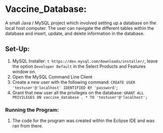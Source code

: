 # Vaccine_Database:
A small Java / MySQL project which involved setting up a database on the local host computer. The user can navigate the different tables within the database and insert, update, and delete information in the database.



## Set-Up:
1) MySQL Installer: `t https://dev.mysql.com/downloads/installer/`, leave the option `Developer Default` in the Select Products and Features window on.
2) Open the MySQL Command Line Client
3) Create a new user with the following command: `CREATE USER 'testuser'@'localhost' IDENTIFIED BY 'password'`;
4) Grant that new user all the privileges on the database: `GRANT ALL PRIVILEGES ON vaccine_database . * TO 'testuser'@'localhost';`



### Running the Program:
1) The code for the program was created within the Eclipse IDE and was ran from there.